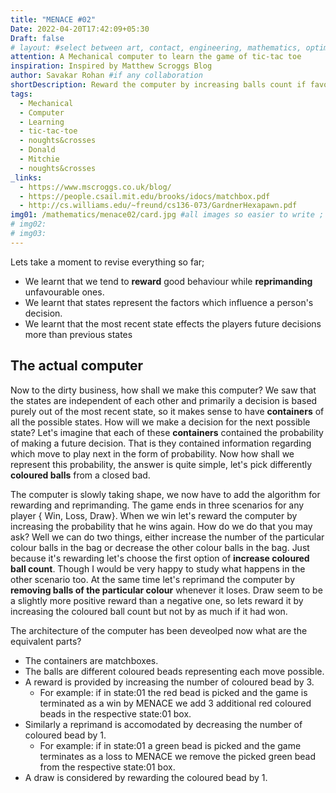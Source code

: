 ```yaml
---
title: "MENACE #02"
Date: 2022-04-20T17:42:09+05:30
Draft: false
# layout: #select between art, contact, engineering, mathematics, optimization, sports
attention: A Mechanical computer to learn the game of tic-tac toe
inspiration: Inspired by Matthew Scroggs Blog
author: Savakar Rohan #if any collaboration
shortDescription: Reward the computer by increasing balls count if favourable, while reprimand it by removing balls if the state is not good.
tags:
  - Mechanical
  - Computer
  - Learning
  - tic-tac-toe
  - noughts&crosses
  - Donald
  - Mitchie
  - noughts&crosses
_links:
  - https://www.mscroggs.co.uk/blog/
  - https://people.csail.mit.edu/brooks/idocs/matchbox.pdf
  - http://cs.williams.edu/~freund/cs136-073/GardnerHexapawn.pdf
img01: /mathematics/menace02/card.jpg #all images so easier to write ; img/01_Menace/01_tic-tac-toe.png
# img02:
# img03:
---
```


Lets take a moment to revise everything so far;

- We learnt that we tend to **reward** good behaviour while **reprimanding** unfavourable ones.
- We learnt that states represent the factors which influence a person's decision.
- We learnt that the most recent state effects the players future decisions more than previous states

## The actual computer

Now to the dirty business, how shall we make this computer?
We saw that the states are independent of each other and primarily a decision is based purely out of the most recent state, so it makes sense to have **containers** of all the possible states. How will we make a decision for the next possible state? Let's imagine that each of these **containers** contained the probability of making a future decision. That is they contained information regarding which move to play next in the form of probability. Now how shall we represent this probability, the answer is quite simple, let's pick differently **coloured balls** from a closed bad.

The computer is slowly taking shape, we now have to add the algorithm for rewarding and reprimanding.
The game ends in three scenarios for any player { Win, Loss, Draw}. When we win let's reward the computer by increasing the probability that he wins again. How do we do that you may ask? Well we can do two things, either increase the number of the particular colour balls in the bag or decrease the other colour balls in the bag. Just because it's rewarding let's choose the first option of **increase coloured ball count**. Though I would be very happy to study what happens in the other scenario too. At the same time let's reprimand the computer by **removing balls of the particular colour** whenever it loses. Draw seem to be a slightly more positive reward than a negative one, so lets reward it by increasing the coloured ball count but not by as much if it had won.

The architecture of the computer has been deveolped now what are the equivalent parts?

- The containers are matchboxes.
- The balls are different coloured beads representing each move possible.
- A reward is provided by increasing the number of coloured bead by 3.
  - For example: if in state:01 the red bead is picked and the game is terminated as a win by MENACE we add 3 additional red coloured beads in the respective state:01 box.
- Similarly a reprimand is accomodated by decreasing the number of coloured bead by 1.
  - For example: if in state:01 a green bead is picked and the game terminates as a loss to MENACE we remove the picked green bead from the respective state:01 box.
- A draw is considered by rewarding the coloured bead by 1.
